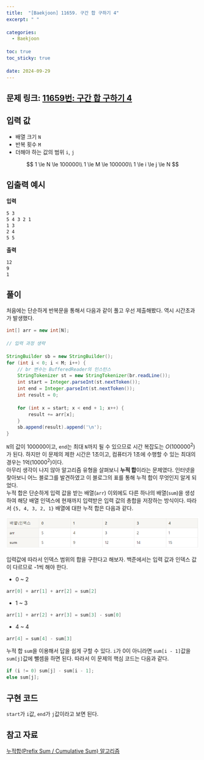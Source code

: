 ```yaml
---
title:  "[Baekjoon] 11659. 구간 합 구하기 4"
excerpt: " "

categories:
  - Baekjoon

toc: true
toc_sticky: true
 
date: 2024-09-29
---
```


## 문제 링크: [11659번: 구간 합 구하기 4](https://www.acmicpc.net/problem/11659)

## 입력 값

- 배열 크기 `N`
- 반복 횟수 `M`
- 더해야 하는 값의 범위 `i`, `j`

$$
1 \le N \le 100000\\
1 \le M \le 100000\\
1 \le i \le j \le N
$$

## 입출력 예시

**입력**

```
5 3
5 4 3 2 1
1 3
2 4
5 5
```

**출력**

```
12
9
1
```

## 풀이

처음에는 단순하게 반복문을 통해서 다음과 같이 풀고 우선 제출해봤다. 역시 시간초과가 발생했다.

```java
int[] arr = new int[N];

// 입력 과정 생략

StringBuilder sb = new StringBuilder();
for (int i < 0; i < M; i++) {
	// br 변수는 BufferedReader의 인스턴스
	StringTokenizer st = new StringTokenizer(br.readLine());
	int start = Integer.parseInt(st.nextToken());
	int end = Integer.parseInt(st.nextToken());
	int result = 0;
	
	for (int x = start; x < end + 1; x++) {
		result += arr[x];	
	}
	sb.append(result).append('\n');
}
```

`N`의 값이 100000이고, `end`는 최대 `N`까지 될 수 있으므로 시간 복잡도는 $O(100000^2)$가 된다. 하지만 이 문제의 제한 시간은 1초이고, 컴퓨터가 1초에 수행할 수 있는 최대의 경우는 1억($10000^2$)이다.  
아무리 생각이 나지 않아 알고리즘 유형을 살펴보니 **누적 합**이라는 문제였다. 인터넷을 찾아보니 어느 블로그를 발견하였고 이 블로그의 표를 통해 누적 합이 무엇인지 알게 되었다.  
누적 합은 단순하게 입력 값을 받는 배열(`arr`) 이외에도 다른 하나의 배열(`sum`)을 생성하여 해당 배열 인덱스에 현재까지 입력받은 입력 값의 총합을 저장하는 방식이다. 따라서 `{5, 4, 3, 2, 1}` 배열에 대한 누적 합은 다음과 같다.

![table](/images/baekjoon-11659-01.png)

입력값에 따라서 인덱스 범위의 합을 구한다고 해보자. 백준에서는 입력 값과 인덱스 값이 다르므로 -1씩 해야 한다.

- 0 ~ 2

```java
arr[0] + arr[1] + arr[2] = sum[2]
```

- 1 ~ 3

```java
arr[1] + arr[2] + arr[3] = sum[3] - sum[0]
```

- 4 ~ 4

```java
arr[4] = sum[4] - sum[3]
```

누적 합 `sum`을 이용해서 답을 쉽게 구할 수 있다. `i`가 0이 아니라면 `sum[i - 1]`값을 `sum[j]`값에 뺄셈을 하면 된다. 따라서 이 문제의 핵심 코드는 다음과 같다.

```java
if (i != 0) sum[j] - sum[i - 1];
else sum[j];
```

## 구현 코드

<script src="https://gist.github.com/sehako/73561893c00b05d411a0f58c19d41198.js"></script>

`start`가 `i`값, `end`가 `j`값이라고 보면 된다. 

## 참고 자료

[누적합(Prefix Sum / Cumulative Sum) 알고리즘](https://ji-musclecode.tistory.com/38)